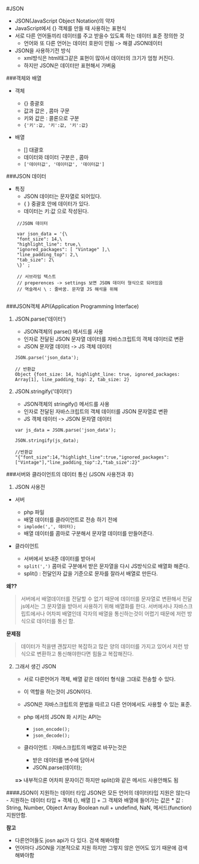 #JSON

- JSON(JavaScript Object Notation)의 약자
- JavaScript에서 {} 객체를 만들 때 사용하는 표현식 
- 서로 다른 언어들끼리 데이터를 주고 받을수 있도록 하는 데이터 표준 정의한 것
    + 언어와 또 다른 언어는 데이터 호완이 안됨 -> 해결 JSON데이터
- JSON을 사용하기전 방식
    + xml방식은 html태그같은 표현이 많아서 데이터의 크기가 엄청 커진다.
    + 하지만 JSON은 데이터만 표현해서 가벼움 

###객체와 배열
- 객체
    + {} 중괄호
    + 값과 값은 , 콤마 구문
    + 키와 값은 : 콜론으로 구분
    + `{'키':값, '키':값, '키':값}`

- 배열
    + [] 대괄호
    + 데이터와 데이터 구분은 , 콤마
    + `['데이터값', '데이터값', '데이터값']`


###JSON 데이터
- 특징
    + JSON 데이터는 문자열로 되어있다.
    + { } 중괄호 안에 데이터가 있다.
    + 데이터는 키:값 으로 작성된다.
```
    //JSON 데이터

    var json_data = '{\
    "font_size": 14,\
    "highlight_line": true,\
    "ignored_packages": [ "Vintage" ],\
    "line_padding_top": 2,\
    "tab_size": 2\
    \}' ;

    // 서브라임 텍스트 
    // preperences -> settings 보면 JSON 데이터 형식으로 되어있음 
    // 역슬래시 \ : 줄바꿈. 문자열 JS 해석을 위해


```


###JSON객체 API(Application Programming Interface)
1. JSON.parse('데이터')
    + JSON객체의 parse() 메서드를 사용
    + 인자로 전달된 JSON 문자열 데이터를 자바스크립트의 객체 데이터로 변환
    + JSON 문자열 데이터 -> JS 객체 데이터
    ```
    JSON.parse('json_data');

    // 반환값
    Object {font_size: 14, highlight_line: true, ignored_packages: Array[1], line_padding_top: 2, tab_size: 2}

    ```

2. JSON.stringify('데이터')
    + JSON객체의 stringify() 메서드를 사용
    + 인자로 전달된 자바스크립트의 객체 데이터를 JSON 문자열로 변환
    + JS 객체 데이터 -> JSON 문자열 데이터
    ```
    var js_data = JSON.parse('json_data');

    JSON.stringify(js_data);

    //반환값
    "{"font_size":14,"highlight_line":true,"ignored_packages":["Vintage"],"line_padding_top":2,"tab_size":2}"

    ```


###서버와 클라이언트의 데이터 통신 (JSON 사용전과 후)

1. JSON 사용전
- 서버 
    + php 파일
    + 배열 데이터를 클라이언트로 전송 하기 전에 
    + `implode(',', 데이터);`
    + 배열 데이터를 콤마로 구분해서 문자열 데이터를 만들어준다.

- 클라이언트
    + 서버에서 보내준 데이터를 받아서 
    + `split(',')` 콤마로 구분애서 받은 문자열을 다시 JS방식으로 배열화 해준다.
    + split() : 전달인자 값을 기준으로 문자를 잘라서 배열로 만든다.

**왜??**
> 서버에서 배열데이터를 전달할 수 없기 때문에 데이터를 문자열로 변환해서 전달 js에서는 
> 그 문자열을 받아서 사용하기 위해 배열화를 한다. 서버에서나 자바스크립트에서나 
> 어차피 배열인데 각자의 배열을 통신하는것이 어렵기 때문에 저런 방식으로 데이터를 통신 함.

**문제점**
> 데이터가 적을땐 괜찮지만 복잡하고 많은 양의 데이터를 가지고 있어서 
> 저런 방식으로 변환하고 통신해야한다면 힘들고 복잡해진다.

2. 그래서 생긴 JSON
    + 서로 다른언어가 객체, 배열 같은 데이터 형식을 그대로 전송할 수 있다.
    + 이 역할을 하는것이 JSON이다.
    + JSON은 자바스크립트의 문법을 따르고 다른 언어에서도 사용할 수 있는 표준.

    + php 에서의 JSON 화 시키는 API는 
        * `json_encode();`
        * `json_decode();`
    + 클라이언트 : 자바스크립트의 배열로 바꾸는것은
        * 받은 데이터를 변수에 담아서 
        * JSON.parse(데이터);

    **=>** 내부적으론 어차피 문자이긴 하지만 split()와 같은 메서드 사용안해도 됨

####JSON이 지원하는 데이터 타입
JSON은 모든 언어의 데이터타입 지원은 않는다
    - 지원하는 데이터 타입
        + 객체 {}, 배열 []
        + 그 객체와 배열에 들어가는 값은
            * 값 : String, Number, Object Array Boolean null 
        + undefind, NaN, 메서드(function) 지원안함.

**참고**
- 다른언어들도 josn api가 다 있다. 검색 해봐야함
- 언어마다 JSON을 기본적으로 지원 하지만 그렇지 않은 언어도 있기 때문에 검색 해봐야함










